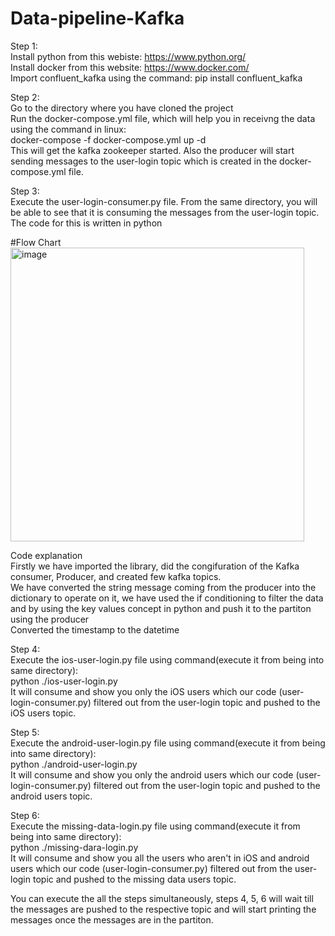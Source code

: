 # Data-pipeline-Kafka

Step 1: <br>
Install python from this webiste: https://www.python.org/ <br>
Install docker from this website: https://www.docker.com/ <br>
Import confluent_kafka using the command: pip install confluent_kafka <br>

Step 2: <br>
Go to the directory where you have cloned the project<br>
Run the docker-compose.yml file, which will help you in receivng the data using the command in linux: <br> </b> docker-compose -f docker-compose.yml up -d </b> <br>
This will get the kafka zookeeper started. Also the producer will start sending messages to the user-login topic which is created in the docker-compose.yml file.

Step 3: <br>
Execute the user-login-consumer.py file. From the same directory, you will be able to see that it is consuming the messages from the user-login topic. The code for this is written in python  <br>

#Flow Chart <br>
<img width="470" alt="image" src="https://github.com/vijayrampatel/Data-pipeline-Kafka/assets/145386038/52db37eb-7b2c-4c36-a678-13fd01a4b576">

Code explanation<br>
Firstly we have imported the library, did the congifuration of the Kafka consumer, Producer, and created few kafka topics. <br>
We have converted the string message coming from the producer into the dictionary to operate on it, we have used the if conditioning to filter the data and by using the key values concept in python and push it to the partiton using the producer<br>
Converted the timestamp to the datetime<br>

Step 4:<br>
Execute the ios-user-login.py file using command(execute it from being into same directory):<br> python ./ios-user-login.py <br> 
It will consume and show you only the iOS users which our code (user-login-consumer.py) filtered out from the user-login topic and pushed to the iOS users topic. <br>

Step 5:<br>
Execute the android-user-login.py file using command(execute it from being into same directory):<br> python ./android-user-login.py <br>
It will consume and show you only the android users which our code (user-login-consumer.py) filtered out from the user-login topic and pushed to the android users topic. <br>

Step 6:<br>
Execute the missing-data-login.py file using command(execute it from being into same directory):<br> python ./missing-dara-login.py <br>
It will consume and show you all the users who aren't in iOS and android users which our code (user-login-consumer.py) filtered out from the user-login topic and pushed to the missing data users topic. <br>

You can execute the all the steps simultaneously, steps 4, 5, 6 will wait till the messages are pushed to the respective topic and will start printing the messages once the messages are in the partiton.










